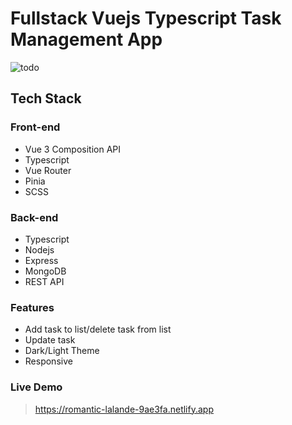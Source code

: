 # Fullstack Vuejs Typescript Task Management App

![todo](https://user-images.githubusercontent.com/84205265/147383764-3f47835c-43dc-48bb-b020-91e6c3e159e8.png)

## Tech Stack

### Front-end

- Vue 3 Composition API
- Typescript
- Vue Router
- Pinia
- SCSS

### Back-end

- Typescript
- Nodejs
- Express
- MongoDB
- REST API

### Features

- Add task to list/delete task from list
- Update task
- Dark/Light Theme
- Responsive

### Live Demo

> https://romantic-lalande-9ae3fa.netlify.app
